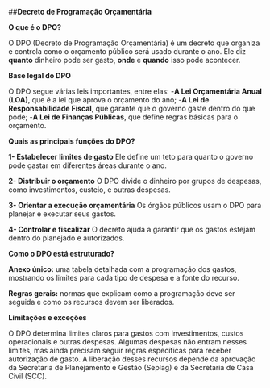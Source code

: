 ##**Decreto de Programação Orçamentária**


**O que é o DPO?**

O DPO (Decreto de Programação Orçamentária) é um decreto que organiza e controla como o orçamento público será usado durante o ano.
Ele diz **quanto** dinheiro pode ser gasto, **onde** e **quando** isso pode acontecer.

**Base legal do DPO**

O DPO segue várias leis importantes, entre elas:
-**A Lei Orçamentária Anual (LOA)**, que é a lei que aprova o orçamento do ano;
-**A Lei de Responsabilidade Fiscal**, que garante que o governo gaste dentro do que pode;
-**A Lei de Finanças Públicas**, que define regras básicas para o orçamento.

**Quais as principais funções do DPO?**

**1- Estabelecer limites de gasto**
Ele define um teto para quanto o governo pode gastar em diferentes áreas durante o ano.

**2- Distribuir o orçamento**
O DPO divide o dinheiro por grupos de despesas, como investimentos, custeio, e outras despesas.

**3- Orientar a execução orçamentária**
Os órgãos públicos usam o DPO para planejar e executar seus gastos.

**4- Controlar e fiscalizar**
O decreto ajuda a garantir que os gastos estejam dentro do planejado e autorizados.

**Como o DPO está estruturado?**

**Anexo único:** uma tabela detalhada com a programação dos gastos, mostrando os limites para cada tipo de despesa e a fonte do recurso.

**Regras gerais:** normas que explicam como a programação deve ser seguida e como os recursos devem ser liberados.

**Limitações e exceções**

O DPO determina limites claros para gastos com investimentos, custos operacionais e outras despesas.
Algumas despesas não entram nesses limites, mas ainda precisam seguir regras específicas para receber autorização de gasto.
A liberação desses recursos depende da aprovação da Secretaria de Planejamento e Gestão (Seplag) e da Secretaria de Casa Civil (SCC).